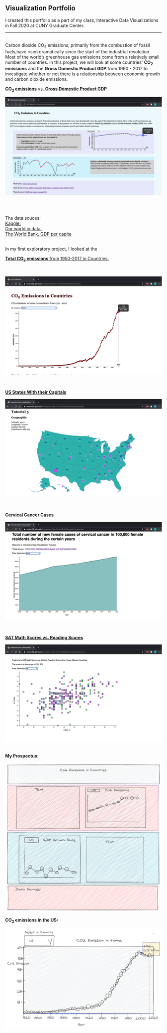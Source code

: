 ## Visualization Portfolio
I created this portfolio as a part of my class, Interactive Data Visualizations in Fall 2020 at CUNY Graduate Center.
<br />
***********
<br />
Carbon dioxide CO<sub>2</sub> emissions, primarily from the combustion of fossil fuels,have risen dramatically since the start of the industrial revolution. Most of the world’s greenhouse gas emissions come from a relatively small number of countries. In this project, we will look at some countries' <b>CO<sub>2</sub> emissions</b> and the <b>Gross Domestic Product GDP</b> from 1990 - 2017 to investigate whether or not there is a relationship between economic growth and carbon dioxide emissions.
<br />

 [ <b>CO<sub>2</sub> emissions</b> vs. <b>Gross Domestic Product GDP</b> ](https://mcinar09.github.io/IntreactiveDataVis_Portfolio/Project2/index.html)
  
  ![ ](./Assets/co2Emissions&GDPgrowth.png)

  <br />
  <br />

The data souces:  
[Kaggle.](https://www.kaggle.com/yoannboyere/co2-ghg-emissionsdata)  
[Our world in data.](https://ourworldindata.org/co2-and-other-greenhouse-gas-emissions)  
[The World Bank, GDP per capita](https://data.worldbank.org/indicator/NY.GDP.PCAP.KD.ZG) 

<br />
In my first exploratory project, I looked at the 

[ <b>Total CO<sub>2</sub> emissions</b> from 1950-2017 in Countries. ](https://mcinar09.github.io/IntreactiveDataVis_Portfolio/Project1/index.html)

<br /> 

![ ](./Assets/co2EmissionsFrom1950.png)


<br />


[ <b> US States With their Capitals<b> ](https://mcinar09.github.io/Interactive-Data-Vis-Fall2020/tutorial5_geographic/)



![ ](./Assets/usStates&Capitals.png)

<br />

[<b>Cervical Cancer Cases</b>](https://mcinar09.github.io/Interactive-Data-Vis-Fall2020/tutorial4_timeseries/)


![](./Assets/cervicalCancerCases.png)

 <br/>

[<b> SAT Math Scores vs. Reading Scores</b>](https://mcinar09.github.io/Interactive-Data-Vis-Fall2020/tutorial3_distributions/)


![](./Assets/SATmathVsReading.png)
 <br/>

<br />
My Prospectus:

![My prospectus for my Narrative Visulization:](./Assets/SketchOfNarrativeProject.png)


<b>CO<sub>2</sub> emissions in the US:

![Prospectus1](./Assets/US_CO2_Emission.png)
  
 
